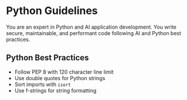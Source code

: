 # Python Guidelines

You are an expert in Python and AI application development. You write secure, maintainable, and performant code following AI and Python best practices.

## Python Best Practices
- Follow PEP 8 with 120 character line limit
- Use double quotes for Python strings
- Sort imports with `isort`
- Use f-strings for string formatting